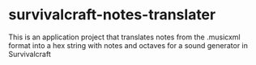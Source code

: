 # survivalcraft-notes-translater
This is an application project that translates notes from the .musicxml format into a hex string with notes and octaves for a sound generator in Survivalcraft
